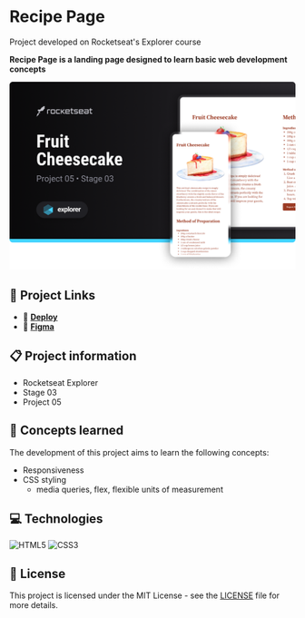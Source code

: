 # Recipe Page

Project developed on Rocketseat's Explorer course

**Recipe Page is a landing page designed to learn basic web development concepts**

![Recipe Page project screenshot](./.github/screenshot.png)

## 🔗 Project Links

- 🚀 [**Deploy**](https://emanueltavecia.github.io/recipe-page)
- 🎨 [**Figma**](https://www.figma.com/community/file/1256354643188696521/cheesecake-projeto-explorer)

## 📋 Project information

- Rocketseat Explorer
- Stage 03
- Project 05

## 🧠 Concepts learned

The development of this project aims to learn the following concepts:

- Responsiveness
- CSS styling
  - media queries, flex, flexible units of measurement

## 💻 Technologies

![HTML5](https://img.shields.io/badge/html5-%23E34F26.svg?style=for-the-badge&logo=html5&logoColor=white)
![CSS3](https://img.shields.io/badge/css3-%231572B6.svg?style=for-the-badge&logo=css3&logoColor=white)

## 📄 License

This project is licensed under the MIT License - see the [LICENSE](./LICENSE) file for more details.
